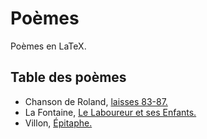 # Poèmes

Poèmes en LaTeX.

## Table des poèmes

- Chanson de Roland, [laisses 83-87.](roland.pdf)
- La Fontaine, [Le Laboureur et ses Enfants.](laboureur.pdf)
- Villon, [Épitaphe.](epitaphe.pdf)
